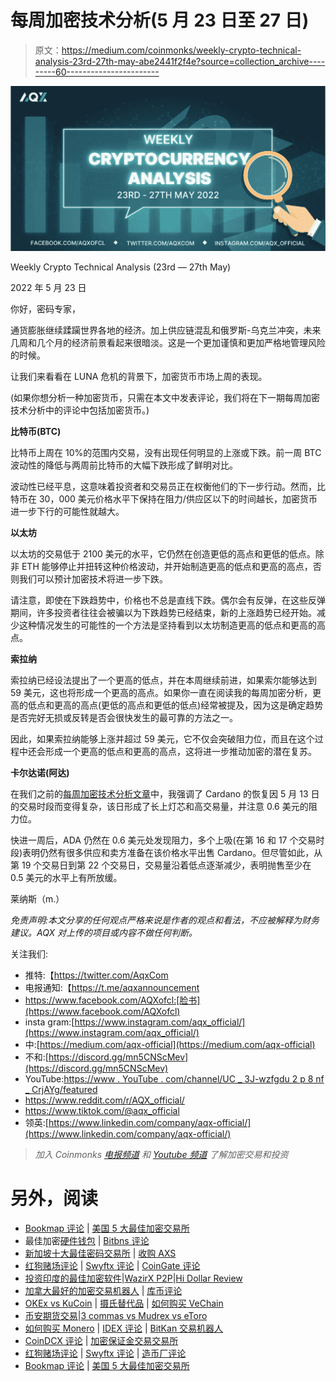 # 每周加密技术分析(5 月 23 日至 27 日)

> 原文：<https://medium.com/coinmonks/weekly-crypto-technical-analysis-23rd-27th-may-abe2441f2f4e?source=collection_archive---------60----------------------->

![](img/6b802af5f6c4edb3f8604668a318e669.png)

Weekly Crypto Technical Analysis (23rd — 27th May)

2022 年 5 月 23 日

你好，密码专家，

通货膨胀继续蹂躏世界各地的经济。加上供应链混乱和俄罗斯-乌克兰冲突，未来几周和几个月的经济前景看起来很暗淡。这是一个更加谨慎和更加严格地管理风险的时候。

让我们来看看在 LUNA 危机的背景下，加密货币市场上周的表现。

(如果你想分析一种加密货币，只需在本文中发表评论，我们将在下一期每周加密技术分析中的评论中包括加密货币。)

**比特币(BTC)**

比特币上周在 10%的范围内交易，没有出现任何明显的上涨或下跌。前一周 BTC 波动性的降低与两周前比特币的大幅下跌形成了鲜明对比。

波动性已经平息，这意味着投资者和交易员正在权衡他们的下一步行动。然而，比特币在 30，000 美元价格水平下保持在阻力/供应区以下的时间越长，加密货币进一步下行的可能性就越大。

**以太坊**

以太坊的交易低于 2100 美元的水平，它仍然在创造更低的高点和更低的低点。除非 ETH 能够停止并扭转这种价格波动，并开始制造更高的低点和更高的高点，否则我们可以预计加密技术将进一步下跌。

请注意，即使在下跌趋势中，价格也不总是直线下跌。偶尔会有反弹，在这些反弹期间，许多投资者往往会被骗以为下跌趋势已经结束，新的上涨趋势已经开始。减少这种情况发生的可能性的一个方法是坚持看到以太坊制造更高的低点和更高的高点。

**索拉纳**

索拉纳已经设法提出了一个更高的低点，并在本周继续前进，如果索尔能够达到 59 美元，这也将形成一个更高的高点。如果你一直在阅读我的每周加密分析，更高的低点和更高的高点(更低的高点和更低的低点)经常被提及，因为这是确定趋势是否完好无损或反转是否会很快发生的最可靠的方法之一。

因此，如果索拉纳能够上涨并超过 59 美元，它不仅会突破阻力位，而且在这个过程中还会形成一个更高的低点和更高的高点，这将进一步推动加密的潜在复苏。

**卡尔达诺(阿达)**

在我们之前的[每周加密技术分析文章](/coinmonks/weekly-crypto-technical-analysis-17th-20th-may-e6d4bf41503d)中，我强调了 Cardano 的恢复因 5 月 13 日的交易时段而变得复杂，该日形成了长上灯芯和高交易量，并注意 0.6 美元的阻力位。

快进一周后，ADA 仍然在 0.6 美元处发现阻力，多个上吸(在第 16 和 17 个交易时段)表明仍然有很多供应和卖方准备在该价格水平出售 Cardano。但尽管如此，从第 19 个交易日到第 22 个交易日，交易量沿着低点逐渐减少，表明抛售至少在 0.5 美元的水平上有所放缓。

莱纳斯（m.）

*免责声明:本文分享的任何观点严格来说是作者的观点和看法，不应被解释为财务建议。AQX 对上传的项目或内容不做任何判断。*

关注我们:

*   推特:【https://twitter.com/AqxCom 
*   电报通知:【https://t.me/aqxannouncement 
*   https://www.facebook.com/AQXofcl:[脸书](https://www.facebook.com/AQXofcl)
*   insta gram:[https://www.instagram.com/aqx_official/](https://www.instagram.com/aqx_official/)
*   中:[https://medium.com/aqx-official](https://medium.com/aqx-official)
*   不和:[https://discord.gg/mn5CNScMev](https://discord.gg/mn5CNScMev)
*   YouTube:[https://www . YouTube . com/channel/UC _ 3J-wzfgdu 2 p 8 nf _ CrjAYg/featured](https://www.youtube.com/channel/UC_3J-wzFgDu2P8NF_CrjAYg/featured)
*   https://www.reddit.com/r/AQX_official/
*   https://www.tiktok.com/@aqx_official
*   领英:[https://www.linkedin.com/company/aqx-official/](https://www.linkedin.com/company/aqx-official/)

> *加入 Coinmonks* [*电报频道*](https://t.me/coincodecap) *和* [*Youtube 频道*](https://www.youtube.com/c/coinmonks/videos) *了解加密交易和投资*

# 另外，阅读

*   [Bookmap 评论](https://coincodecap.com/bookmap-review-2021-best-trading-software) | [美国 5 大最佳加密交易所](https://coincodecap.com/crypto-exchange-usa)
*   最佳加密[硬件钱包](/coinmonks/hardware-wallets-dfa1211730c6) | [Bitbns 评论](/coinmonks/bitbns-review-38256a07e161)
*   [新加坡十大最佳密码交易所](https://coincodecap.com/crypto-exchange-in-singapore) | [收购 AXS](https://coincodecap.com/buy-axs-token)
*   [红狗赌场评论](https://coincodecap.com/red-dog-casino-review) | [Swyftx 评论](https://coincodecap.com/swyftx-review) | [CoinGate 评论](https://coincodecap.com/coingate-review)
*   [投资印度的最佳加密软件](https://coincodecap.com/best-crypto-to-invest-in-india-in-2021)|[WazirX P2P](https://coincodecap.com/wazirx-p2p)|[Hi Dollar Review](https://coincodecap.com/hi-dollar-review)
*   [加拿大最好的加密交易机器人](https://coincodecap.com/5-best-crypto-trading-bots-in-canada) | [库币评论](https://coincodecap.com/kucoin-review)
*   [OKEx vs KuCoin](https://coincodecap.com/okex-kucoin) | [摄氏替代品](https://coincodecap.com/celsius-alternatives) | [如何购买 VeChain](https://coincodecap.com/buy-vechain)
*   [币安期货交易](https://coincodecap.com/binance-futures-trading)|[3 commas vs Mudrex vs eToro](https://coincodecap.com/mudrex-3commas-etoro)
*   [如何购买 Monero](https://coincodecap.com/buy-monero) | [IDEX 评论](https://coincodecap.com/idex-review) | [BitKan 交易机器人](https://coincodecap.com/bitkan-trading-bot)
*   [CoinDCX 评论](/coinmonks/coindcx-review-8444db3621a2) | [加密保证金交易交易所](https://coincodecap.com/crypto-margin-trading-exchanges)
*   [红狗赌场评论](https://coincodecap.com/red-dog-casino-review) | [Swyftx 评论](https://coincodecap.com/swyftx-review) | [造币厂评论](https://coincodecap.com/coingate-review)
*   [Bookmap 评论](https://coincodecap.com/bookmap-review-2021-best-trading-software) | [美国 5 大最佳加密交易所](https://coincodecap.com/crypto-exchange-usa)